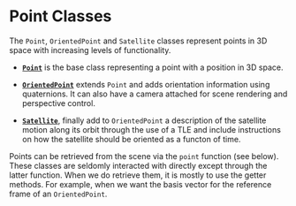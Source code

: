 # Point Classes


The `Point`, `OrientedPoint` and `Satellite` classes represent points in 3D space
with increasing levels of functionality.


- **[`Point`](/dsl/points/point)** is the base class representing a point with a position in 3D
space.  

- **[`OrientedPoint`](/dsl/points/orientedPoint)** extends `Point` and adds orientation information using
quaternions. It can also have a camera attached for scene rendering and
perspective control.

- **[`Satellite`](/dsl/points/satellite)**, finally add to `OrientedPoint` a description of the satellite
motion along its orbit through the use of a TLE and include instructions on how
the satellite should be oriented as a functon of time.

Points can be retrieved from the scene via the `point` function (see below).
These classes are seldomly interacted with directly except through the latter
function. When we do retrieve them, it is mostly to use the getter methods. For
example, when we want the basis vector for the reference frame of an
`OrientedPoint`.
